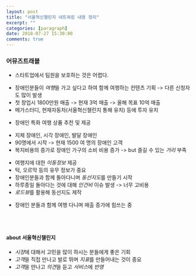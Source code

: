 ```yaml
---
layout: post
title: "서울혁신챌린지 네트워킹 내용 정리"
excerpt: ""
categories: [paragraph]
date: 2018-07-27 15:30:00
comments: true
---
```


### 어뮤즈트래블

- 스타트업에서 팀원을 보호하는 것은 어렵다.
+ 장애인분들이 *여행*을 가고 싶다고 하여 함께 여행하는 컨텐츠 기획 -> 다른 신청자도 많이 발생
+ 첫 창업시 1800만원 매출 -> 현재 3억 매출 -> 올해 목표 10억 매출
+ 메가스터디, 현재자동차(서울혁신챌린지 통해 유치) 등에 투자 유치
- 장애인 특화 여행 상품 추천 및 제공 
+ 지체 장애인, 시각 장애인, 발달 장애인
+ 90명에서 시작 -> 현재 1500 여 명의 장애인 고객
+ 복지비용의 증가로 장애인 가구의 소비 비용 증가 -> but 즐길 수 있는 *거리* 부족
- 여행지에 대한 *이동정보* 제공
- 턱, 오르막 등의 유무 정보가 중요 
- 장애인분들과 함께 돌아다니며 *동선지도*를 만들기 시작
- 하루종일 돌아다는 것에 대해 *인건비* 이슈 발생 -> 너무 고비용
- *로드뷰*를 활용해 동선지도 제작 
+ 장애인 분들과 함께 여행 다니며 매출 증가에 힘쓰는 중

<br/><br/>

#### about 서울혁신챌린지

- *시장*에 대해서 고민을 많이 하시는 분들에게 좋은 기회
- *고객*을 직접 만나고 발로 뛰며 *지표*를 만들어내는 것이 중요
- *고객*을 만나고 *의견*을 듣고 *서비스*에 *반영*




